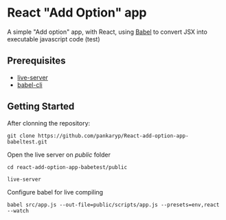 # React "Add Option" app

A simple "Add option" app, with React, using [Babel](https://babeljs.io/) to convert JSX into executable javascript code (test)

## Prerequisites

* [live-server](https://www.npmjs.com/package/live-server) 
* [babel-cli](https://www.npmjs.com/package/babel-cli)

## Getting Started

After clonning the repository:

```
git clone https://github.com/pankaryp/React-add-option-app-babeltest.git
```

Open the live server on _public_ folder

```
cd react-add-option-app-babetest/public

live-server
```

Configure babel for live compiling

```
babel src/app.js --out-file=public/scripts/app.js --presets=env,react --watch
```

